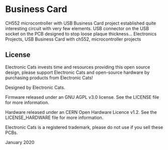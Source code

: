 # Business Card

CH552 microcontroller with USB Business Card project established quite interesting circuit with very few elements. USB connector on the USB socket on the PCB designed to stop loose plaque thickness... Electronics Projects, USB Business Card with ch552, microcontroller projects

## License
Electronic Cats invests time and resources providing this open source design, please support Electronic Cats and open-source hardware by purchasing products from Electronic Cats!

Designed by Electronic Cats.

Firmware released under an GNU AGPL v3.0 license. See the LICENSE file for more information.

Hardware released under an CERN Open Hardware Licence v1.2. See the LICENSE_HARDWARE file for more information.

Electronic Cats is a registered trademark, please do not use if you sell these PCBs.

January 2020
